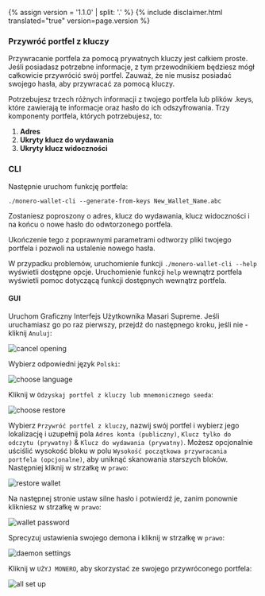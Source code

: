 {% assign version = '1.1.0' | split: '.' %}
{% include disclaimer.html translated="true" version=page.version %}
### Przywróć portfel z kluczy

Przywracanie portfela za pomocą prywatnych kluczy jest całkiem proste. Jeśli posiadasz potrzebne informacje, z tym przewodnikiem będziesz mógł całkowicie przywrócić swój portfel. Zauważ, że nie musisz posiadać swojego hasła, aby przywracać za pomocą kluczy.

Potrzebujesz trzech różnych informacji z twojego portfela lub plików .keys, które zawierają te informacje oraz hasło do ich odszyfrowania. Trzy komponenty portfela, których potrzebujesz, to:

1. **Adres**
2. **Ukryty klucz do wydawania**
3. **Ukryty klucz widoczności**


### CLI

Następnie uruchom funkcję portfela:

`./monero-wallet-cli --generate-from-keys New_Wallet_Name.abc`

Zostaniesz poproszony o adres, klucz do wydawania, klucz widoczności i na końcu o nowe hasło do odwtorzonego portfela.

Ukończenie tego z poprawnymi parametrami odtworzy pliki twojego portfela i pozwoli na ustalenie nowego hasła.

W przypadku problemów, uruchomienie funkcji `./monero-wallet-cli --help` wyświetli dostępne opcje. Uruchomienie funkcji `help` wewnątrz portfela wyświetli pomoc dotyczącą funkcji dostępnych wewnątrz portfela.

#### GUI

Uruchom Graficzny Interfejs Użytkownika Masari Supreme. Jeśli uruchamiasz go po raz pierwszy, przejdź do następnego kroku, jeśli nie - kliknij `Anuluj`:

![cancel opening](png/restore_from_keys/cancel-opening.png)

Wybierz odpowiedni język `Polski`:

![choose language](png/restore_from_keys/choose-language.png)

Kliknij w `Odzyskaj portfel z kluczy lub mnemonicznego seeda`:

![choose restore](png/restore_from_keys/choose-restore.png)

Wybierz `Przywróć portfel z kluczy`, nazwij swój portfel i wybierz jego lokalizację i uzupełnij pola `Adres konta (publiczny)`, `Klucz tylko do odczytu (prywatny)` & `Klucz do wydawania (prywatny)`. Możesz opcjonalnie uściślić wysokość bloku w polu `Wysokość początkowa przywracania portfela (opcjonalne)`, aby uniknąć skanowania starszych bloków. Następniej kliknij w strzałkę w `prawo`:

![restore wallet](png/restore_from_keys/restore-wallet.png)

Na następnej stronie ustaw silne hasło i potwierdź je, zanim ponownie klikniesz w strzałkę w `prawo`:

![wallet password](png/restore_from_keys/wallet-password.png)

Sprecyzuj ustawienia swojego demona i kliknij w strzałkę w `prawo`:

![daemon settings](png/restore_from_keys/daemon-settings.png)

Kliknij w `UŻYJ MONERO`, aby skorzystać ze swojego przywróconego portfela:

![all set up](png/restore_from_keys/all-set-up.png)
